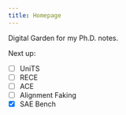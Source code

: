 ```yaml
---
title: Homepage
---
```

Digital Garden for my Ph.D. notes.


Next up:
- [ ] UniTS
- [ ] RECE
- [ ] ACE
- [ ] Alignment Faking
- [x] SAE Bench
